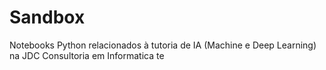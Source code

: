 # Sandbox
Notebooks Python relacionados à tutoria de IA (Machine e Deep Learning) na JDC Consultoria em Informatica
te 
